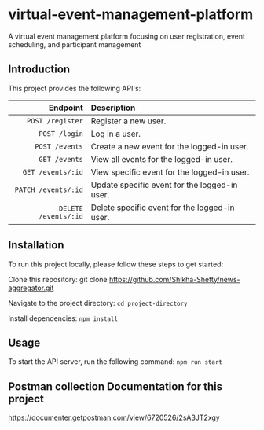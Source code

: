 # virtual-event-management-platform
A virtual event management platform focusing on user registration, event scheduling, and participant management

## Introduction

This project provides the following API's:

|           Endpoint   | Description                                                    |
| -------------------: | :------------------------------------------------------------- |
|   `POST /register`   | Register a new user.                                           |
|      `POST /login`   | Log in a user.                                                 |
|     `POST /events`   | Create a new event for the logged-in user.                     |
|      `GET /events`   | View all events for the logged-in user.                        |
| `GET /events/:id`    | View specific event for the logged-in user.                    |
| `PATCH /events/:id`  | Update specific event for the logged-in user.                  |
| `DELETE /events/:id` | Delete specific event for the logged-in user.                  |


## Installation

To run this project locally, please follow these steps to get started:

Clone this repository: git clone https://github.com/Shikha-Shetty/news-aggregator.git

Navigate to the project directory: `cd project-directory`

Install dependencies: `npm install`

## Usage
To start the API server, run the following command: `npm run start`

## Postman collection Documentation for this project
https://documenter.getpostman.com/view/6720526/2sA3JT2xgy

